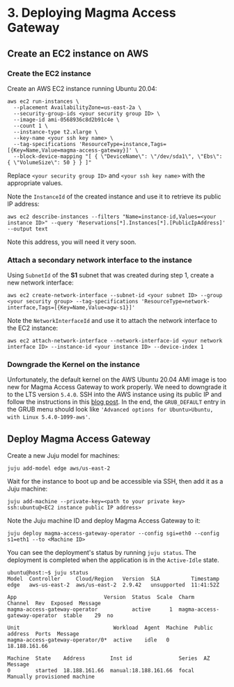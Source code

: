 # 3. Deploying Magma Access Gateway

## Create an EC2 instance on AWS

### Create the EC2 instance

Create an AWS EC2 instance running Ubuntu 20.04:

```{code-block} shell
aws ec2 run-instances \
  --placement AvailabilityZone=us-east-2a \
  --security-group-ids <your security group ID> \
  --image-id ami-0568936c8d2b91c4e \
  --count 1 \
  --instance-type t2.xlarge \
  --key-name <your ssh key name> \
  --tag-specifications 'ResourceType=instance,Tags=[{Key=Name,Value=magma-access-gateway}]' \
  --block-device-mapping "[ { \"DeviceName\": \"/dev/sda1\", \"Ebs\": { \"VolumeSize\": 50 } } ]"
```

Replace `<your security group ID>` and `<your ssh key name>` with the appropriate values.

Note the `InstanceId` of the created instance and use it to retrieve its public IP address:

```{code-block} shell
aws ec2 describe-instances --filters "Name=instance-id,Values=<your instance ID>" --query 'Reservations[*].Instances[*].[PublicIpAddress]' --output text
```

Note this address, you will need it very soon.

### Attach a secondary network interface to the instance

Using `SubnetId` of the **S1** subnet that was created during step 1, create a new network interface:

```{code-block} shell
aws ec2 create-network-interface --subnet-id <your subnet ID> --group <your security group> --tag-specifications 'ResourceType=network-interface,Tags=[{Key=Name,Value=agw-s1}]'
```

Note the `NetworkInterfaceId` and use it to attach the network interface to the EC2 instance:

```{code-block} shell
aws ec2 attach-network-interface --network-interface-id <your network interface ID> --instance-id <your instance ID> --device-index 1
```

### Downgrade the Kernel on the instance

Unfortunately, the default kernel on the AWS Ubuntu 20.04 AMI image is too new for Magma Access Gateway to work properly. We need to downgrade it to the LTS version `5.4.0`. SSH into the AWS instance using its public IP and follow the instructions in this [blog post](https://discourse.ubuntu.com/t/how-to-downgrade-the-kernel-on-ubuntu-20-04-to-the-5-4-lts-version/26459). In the end, the `GRUB_DEFAULT` entry in the GRUB menu should look like `'Advanced options for Ubuntu>Ubuntu, with Linux 5.4.0-1099-aws'`.

## Deploy Magma Access Gateway

Create a new Juju model for machines:

```{code-block} shell
juju add-model edge aws/us-east-2
```

Wait for the instance to boot up and be accessible via SSH, then add it as a Juju machine:

```{code-block} shell
juju add-machine --private-key=<path to your private key> ssh:ubuntu@<EC2 instance public IP address>
```

Note the Juju machine ID and deploy Magma Access Gateway to it:

```{code-block} shell
juju deploy magma-access-gateway-operator --config sgi=eth0 --config s1=eth1 --to <Machine ID>
```

You can see the deployment's status by running `juju status`. The deployment is completed when the application is in the `Active-Idle` state.

```{code-block} shell
ubuntu@host:~$ juju status
Model  Controller     Cloud/Region   Version  SLA          Timestamp
edge   aws-us-east-2  aws/us-east-2  2.9.42   unsupported  11:41:52Z

App                            Version  Status  Scale  Charm                          Channel  Rev  Exposed  Message
magma-access-gateway-operator           active      1  magma-access-gateway-operator  stable    29  no

Unit                              Workload  Agent  Machine  Public address  Ports  Message
magma-access-gateway-operator/0*  active    idle   0        18.188.161.66

Machine  State    Address        Inst id               Series  AZ  Message
0        started  18.188.161.66  manual:18.188.161.66  focal       Manually provisioned machine
```

